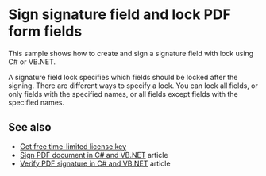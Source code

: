# Sign signature field and lock PDF form fields
This sample shows how to create and sign a signature field with lock using C# or VB.NET.

A signature field lock specifies which fields should be locked after the signing. There are different ways to specify a lock. You can lock all fields, or only fields with the specified names, or all fields except fields with the specified names.

## See also
* [Get free time-limited license key](https://bitmiracle.com/pdf-library/download)
* [Sign PDF document in C# and VB.NET](https://bitmiracle.com/pdf-library/signatures/sign) article
* [Verify PDF signature in C# and VB.NET](https://bitmiracle.com/pdf-library/signatures/verify) article
